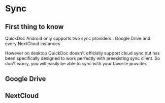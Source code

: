 # Sync

## First thing to know

QuickDoc Android only supports two sync providers : Google Drive and every NextCloud instances

However on desktop QuickDoc doesn't officially support cloud sync but has been specifically designed to work perfectly with preexisting sync client. So don't worry, you will easily be able to sync with your favorite provider.

## Google Drive



## NextCloud
